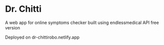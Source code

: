# Dr. Chitti

A web app for online symptoms checker built using endlessmedical API free version

Deployed on dr-chittirobo.netlify.app

